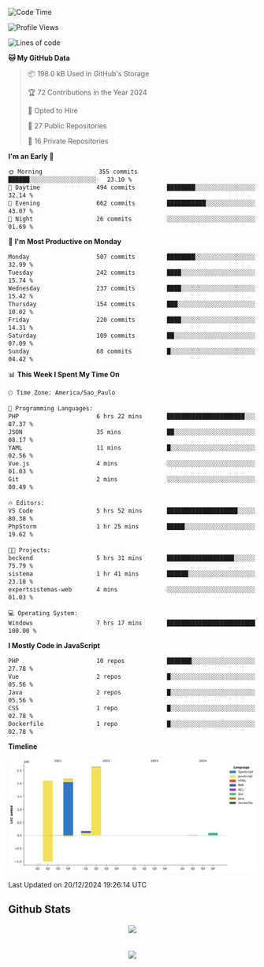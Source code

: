  
<!--START_SECTION:waka-->
![Code Time](http://img.shields.io/badge/Code%20Time-1%2C709%20hrs-blue)

![Profile Views](http://img.shields.io/badge/Profile%20Views-28-blue)

![Lines of code](https://img.shields.io/badge/From%20Hello%20World%20I%27ve%20Written-7.2%20million%20lines%20of%20code-blue)

**🐱 My GitHub Data** 

> 📦 198.0 kB Used in GitHub's Storage 
 > 
> 🏆 72 Contributions in the Year 2024
 > 
> 💼 Opted to Hire
 > 
> 📜 27 Public Repositories 
 > 
> 🔑 16 Private Repositories 
 > 
**I'm an Early 🐤** 

```text
🌞 Morning                355 commits         ██████░░░░░░░░░░░░░░░░░░░   23.10 % 
🌆 Daytime                494 commits         ████████░░░░░░░░░░░░░░░░░   32.14 % 
🌃 Evening                662 commits         ███████████░░░░░░░░░░░░░░   43.07 % 
🌙 Night                  26 commits          ░░░░░░░░░░░░░░░░░░░░░░░░░   01.69 % 
```
📅 **I'm Most Productive on Monday** 

```text
Monday                   507 commits         ████████░░░░░░░░░░░░░░░░░   32.99 % 
Tuesday                  242 commits         ████░░░░░░░░░░░░░░░░░░░░░   15.74 % 
Wednesday                237 commits         ████░░░░░░░░░░░░░░░░░░░░░   15.42 % 
Thursday                 154 commits         ███░░░░░░░░░░░░░░░░░░░░░░   10.02 % 
Friday                   220 commits         ████░░░░░░░░░░░░░░░░░░░░░   14.31 % 
Saturday                 109 commits         ██░░░░░░░░░░░░░░░░░░░░░░░   07.09 % 
Sunday                   68 commits          █░░░░░░░░░░░░░░░░░░░░░░░░   04.42 % 
```


📊 **This Week I Spent My Time On** 

```text
🕑︎ Time Zone: America/Sao_Paulo

💬 Programming Languages: 
PHP                      6 hrs 22 mins       ██████████████████████░░░   87.37 % 
JSON                     35 mins             ██░░░░░░░░░░░░░░░░░░░░░░░   08.17 % 
YAML                     11 mins             █░░░░░░░░░░░░░░░░░░░░░░░░   02.56 % 
Vue.js                   4 mins              ░░░░░░░░░░░░░░░░░░░░░░░░░   01.03 % 
Git                      2 mins              ░░░░░░░░░░░░░░░░░░░░░░░░░   00.49 % 

🔥 Editors: 
VS Code                  5 hrs 52 mins       ████████████████████░░░░░   80.38 % 
PhpStorm                 1 hr 25 mins        █████░░░░░░░░░░░░░░░░░░░░   19.62 % 

🐱‍💻 Projects: 
beckend                  5 hrs 31 mins       ███████████████████░░░░░░   75.79 % 
sistema                  1 hr 41 mins        ██████░░░░░░░░░░░░░░░░░░░   23.18 % 
expertsistemas-web       4 mins              ░░░░░░░░░░░░░░░░░░░░░░░░░   01.03 % 

💻 Operating System: 
Windows                  7 hrs 17 mins       █████████████████████████   100.00 % 
```

**I Mostly Code in JavaScript** 

```text
PHP                      10 repos            ███████░░░░░░░░░░░░░░░░░░   27.78 % 
Vue                      2 repos             █░░░░░░░░░░░░░░░░░░░░░░░░   05.56 % 
Java                     2 repos             █░░░░░░░░░░░░░░░░░░░░░░░░   05.56 % 
CSS                      1 repo              █░░░░░░░░░░░░░░░░░░░░░░░░   02.78 % 
Dockerfile               1 repo              █░░░░░░░░░░░░░░░░░░░░░░░░   02.78 % 
```



**Timeline**

![Lines of Code chart](https://raw.githubusercontent.com/MaueDev/MaueDev/main/assets/bar_graph.png)


 Last Updated on 20/12/2024 19:26:14 UTC
<!--END_SECTION:waka-->

## Github Stats  
<div align="center"><img src="https://github-readme-stats.vercel.app/api/top-langs/?username=MaueDev&hide_border=true&layout=compact" align="center" /></div>  

<br/>  

<br/>  

<div align="center">
<img src="https://komarev.com/ghpvc/?username=MaueDev&&style=flat-square" align="center" />
</div>  
  
